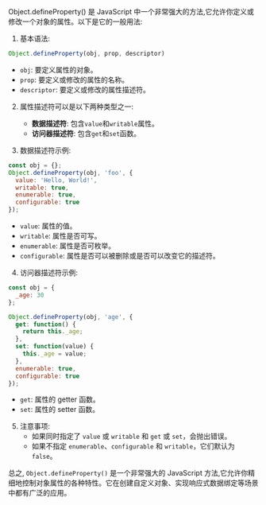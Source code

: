 Object.defineProperty() 是 JavaScript 中一个非常强大的方法,它允许你定义或修改一个对象的属性。以下是它的一般用法:

1. 基本语法:
```javascript
Object.defineProperty(obj, prop, descriptor)
```
- `obj`: 要定义属性的对象。
- `prop`: 要定义或修改的属性的名称。
- `descriptor`: 要定义或修改的属性描述符。

2. 属性描述符可以是以下两种类型之一:
   - **数据描述符**: 包含`value`和`writable`属性。
   - **访问器描述符**: 包含`get`和`set`函数。

3. 数据描述符示例:
```javascript
const obj = {};
Object.defineProperty(obj, 'foo', {
  value: 'Hello, World!',
  writable: true,
  enumerable: true,
  configurable: true
});
```
- `value`: 属性的值。
- `writable`: 属性是否可写。
- `enumerable`: 属性是否可枚举。
- `configurable`: 属性是否可以被删除或是否可以改变它的描述符。

4. 访问器描述符示例:
```javascript
const obj = {
  _age: 30
};

Object.defineProperty(obj, 'age', {
  get: function() {
    return this._age;
  },
  set: function(value) {
    this._age = value;
  },
  enumerable: true,
  configurable: true
});
```
- `get`: 属性的 getter 函数。
- `set`: 属性的 setter 函数。

5. 注意事项:
   - 如果同时指定了 `value` 或 `writable` 和 `get` 或 `set`，会抛出错误。
   - 如果不指定 `enumerable`、`configurable` 和 `writable`，它们默认为 `false`。

总之, `Object.defineProperty()` 是一个非常强大的 JavaScript 方法,它允许你精细地控制对象属性的各种特性。它在创建自定义对象、实现响应式数据绑定等场景中都有广泛的应用。